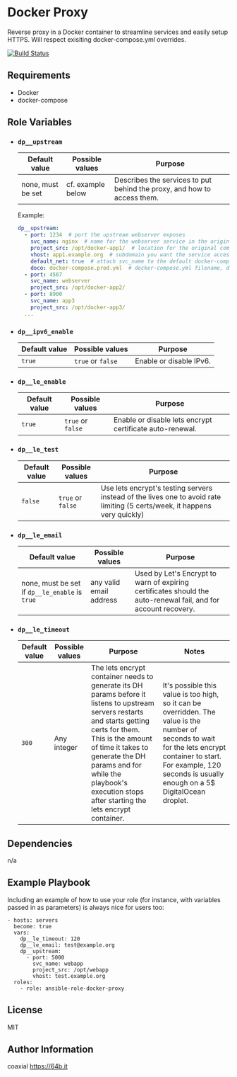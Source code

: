 Docker Proxy
=========

Reverse proxy in a Docker container to streamline services and easily setup HTTPS. Will respect exisiting docker-compose.yml overrides.

[![Build Status](https://travis-ci.org/coaxial/ansible-role-docker-proxy.svg?branch=master)](https://travis-ci.org/coaxial/ansible-role-docker-proxy)

Requirements
------------

- Docker
- docker-compose

Role Variables
--------------

- ### `dp__upstream`

  Default value | Possible values | Purpose
  ---|---|---
  none, must be set | cf. example below | Describes the services to put behind the proxy, and how to access them.

  Example:
  ```yaml
  dp__upstream:
    - port: 1234  # port the upstream webserver exposes
      svc_name: nginx  # name for the webserver service in the original compose file
      project_src: /opt/docker-app1/  # location for the original compose file on the host
      vhost: app1.example.org  # subdomain you want the service accessible from
      default_net: true  # attach svc_name to the default docker-compose network as well (cf. https://docs.docker.com/compose/networking/#configure-the-default-network), defaults to false
      doco: docker-compose.prod.yml  # docker-compose.yml filename, defaults to docker-compose.yml (optional)
    - port: 4567
      svc_name: webserver
      project_src: /opt/docker-app2/
    - port: 8900
      svc_name: app3
      project_src: /opt/docker-app3/
    ...
  ```

- ### `dp__ipv6_enable`

  Default value | Possible values | Purpose
  ---|---|---
  `true`|`true` or `false`|Enable or disable IPv6.

- ### `dp__le_enable`

  Default value | Possible values | Purpose
  ---|---|---
  `true` | `true` or `false` | Enable or disable lets encrypt certificate auto-renewal.

- ### `dp__le_test`

  Default value | Possible values | Purpose
  ---|---|---
  `false`| `true` or `false`| Use lets encrypt's testing servers instead of the lives one to avoid rate limiting (5 certs/week, it happens very quickly)

- ### `dp__le_email`

  Default value | Possible values | Purpose
  ---|---|---
  none, must be set if `dp__le_enable` is `true`| any valid email address| Used by Let's Encrypt to warn of expiring certificates should the auto-renewal fail, and for account recovery.

- ### `dp__le_timeout`

  Default value | Possible values | Purpose | Notes
  ---|---|---|---
  `300` | Any integer | The lets encrypt container needs to generate its DH params before it listens to upstream servers restarts and starts getting certs for them. This is the amount of time it takes to generate the DH params and for while the playbook's execution stops after starting the lets encrypt container. | It's possible this value is too high, so it can be overridden. The value is the number of seconds to wait for the lets encrypt container to start. For example, 120 seconds is usually enough on a 5$ DigitalOcean droplet.

Dependencies
------------

n/a

Example Playbook
----------------

Including an example of how to use your role (for instance, with variables
passed in as parameters) is always nice for users too:

    - hosts: servers
      become: true
      vars:
        dp__le_timeout: 120
        dp__le_email: test@example.org
        dp__upstream:
          - port: 5000
            svc_name: webapp
            project_src: /opt/webapp
            vhost: test.example.org
      roles:
        - role: ansible-role-docker-proxy

License
-------

MIT

Author Information
------------------

coaxial <https://64b.it>
